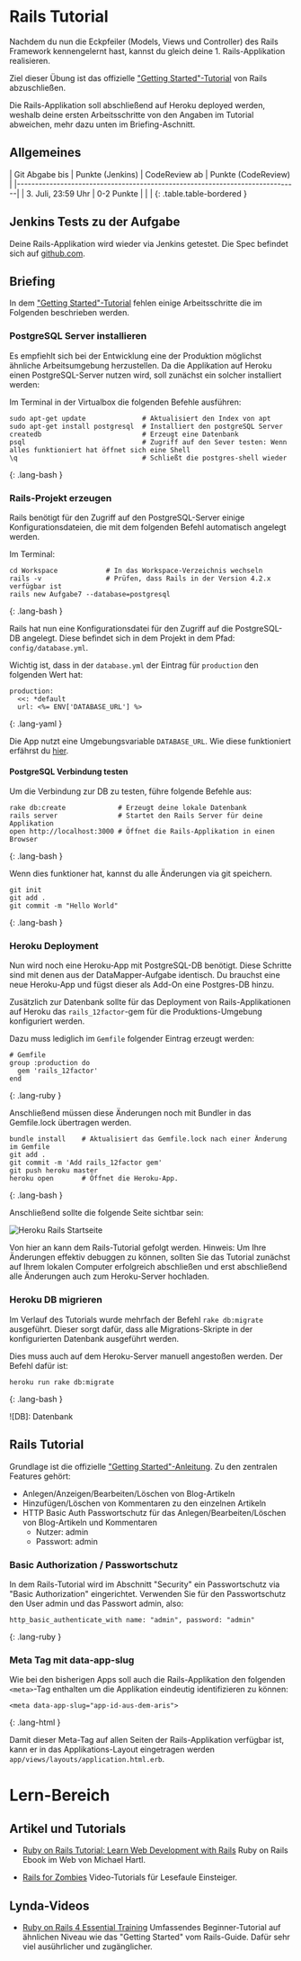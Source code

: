 # Rails Tutorial

Nachdem du nun die Eckpfeiler (Models, Views und Controller) des Rails Framework kennengelernt hast,
kannst du gleich deine 1. Rails-Applikation realisieren.

Ziel dieser Übung ist das offizielle ["Getting Started"-Tutorial](http://guides.rubyonrails.org/getting_started.html)
von Rails abzuschließen.

Die Rails-Applikation soll abschließend auf Heroku deployed werden, weshalb deine ersten Arbeitsschritte
von den Angaben im Tutorial abweichen, mehr dazu unten im Briefing-Aschnitt.


## Allgemeines

| Git Abgabe bis      | Punkte (Jenkins) | CodeReview ab | Punkte (CodeReview) |
|------------------------------------------------------------------------------|
| 3. Juli, 23:59 Uhr  | 0-2 Punkte       |               |                     |
{: .table.table-bordered }


## Jenkins Tests zu der Aufgabe

Deine Rails-Applikation wird wieder via Jenkins getestet. Die Spec befindet sich auf
[github.com](https://github.com/HTW-Webtech/ai-webtech-functional-tests/blob/master/spec/exercises/rails_tutorial_spec.rb).


## Briefing

In dem ["Getting Started"-Tutorial](http://guides.rubyonrails.org/getting_started.html)
fehlen einige Arbeitsschritte die im Folgenden beschrieben werden.


### PostgreSQL Server installieren

Es empfiehlt sich bei der Entwicklung eine der Produktion möglichst ähnliche
Arbeitsumgebung herzustellen. Da die Applikation auf Heroku einen PostgreSQL-Server nutzen
wird, soll zunächst ein solcher installiert werden:

Im Terminal in der Virtualbox die folgenden Befehle ausführen:

~~~
sudo apt-get update              # Aktualisiert den Index von apt
sudo apt-get install postgresql  # Installiert den postgreSQL Server
createdb                         # Erzeugt eine Datenbank
psql                             # Zugriff auf den Sever testen: Wenn alles funktioniert hat öffnet sich eine Shell
\q                               # Schließt die postgres-shell wieder
~~~
{: .lang-bash }


### Rails-Projekt erzeugen

Rails benötigt für den Zugriff auf den PostgreSQL-Server einige Konfigurationsdateien, die
mit dem folgenden Befehl automatisch angelegt werden.

Im Terminal:

~~~
cd Workspace            # In das Workspace-Verzeichnis wechseln
rails -v                # Prüfen, dass Rails in der Version 4.2.x verfügbar ist
rails new Aufgabe7 --database=postgresql
~~~
{: .lang-bash }

Rails hat nun eine Konfigurationsdatei für den Zugriff auf die PostgreSQL-DB angelegt. Diese
befindet sich in dem Projekt in dem Pfad: `config/database.yml`.

Wichtig ist, dass in der `database.yml` der Eintrag für `production` den folgenden Wert hat:

~~~
production:
  <<: *default
  url: <%= ENV['DATABASE_URL'] %>
~~~
{: .lang-yaml }

Die App nutzt eine Umgebungsvariable `DATABASE_URL`. Wie diese funktioniert erfährst du [hier](http://www.jguru.com/faq/view.jsp?EID=690).


#### PostgreSQL Verbindung testen

Um die Verbindung zur DB zu testen, führe folgende Befehle aus:

~~~
rake db:create             # Erzeugt deine lokale Datenbank
rails server               # Startet den Rails Server für deine Applikation
open http://localhost:3000 # Öffnet die Rails-Applikation in einen Browser
~~~
{: .lang-bash }

Wenn dies funktioner hat, kannst du alle Änderungen via git speichern.

~~~
git init
git add .
git commit -m "Hello World"
~~~
{: .lang-bash }


### Heroku Deployment

Nun wird noch eine Heroku-App mit PostgreSQL-DB benötigt. Diese Schritte sind mit denen aus der
DataMapper-Aufgabe identisch. Du brauchst eine neue Heroku-App und fügst dieser als Add-On
eine Postgres-DB hinzu.

Zusätzlich zur Datenbank sollte für das Deployment von Rails-Applikationen auf Heroku
das `rails_12factor`-gem für die Produktions-Umgebung konfiguriert werden.

Dazu muss lediglich im `Gemfile` folgender Eintrag erzeugt werden:

~~~
# Gemfile
group :production do
  gem 'rails_12factor'
end
~~~
{: .lang-ruby }

Anschließend müssen diese Änderungen noch mit Bundler in das Gemfile.lock übertragen werden.

~~~
bundle install    # Aktualisiert das Gemfile.lock nach einer Änderung im Gemfile
git add .
git commit -m 'Add rails_12factor gem'
git push heroku master
heroku open       # Öffnet die Heroku-App.
~~~
{: .lang-bash }


Anschließend sollte die folgende Seite sichtbar sein:

![Heroku Rails Startseite](exercises/rails-tutorial/heroku-first-page.png)


Von hier an kann dem Rails-Tutorial gefolgt werden. Hinweis: Um Ihre Änderungen effektiv debuggen zu können,
sollten Sie das Tutorial zunächst auf Ihrem lokalen Computer erfolgreich abschließen und erst abschließend
alle Änderungen auch zum Heroku-Server hochladen.


### Heroku DB migrieren

Im Verlauf des Tutorials wurde mehrfach der Befehl `rake db:migrate` ausgeführt. Dieser sorgt dafür, dass alle
Migrations-Skripte in der konfigurierten Datenbank ausgeführt werden.

Dies muss auch auf dem Heroku-Server manuell angestoßen werden. Der Befehl dafür ist:

~~~
heroku run rake db:migrate
~~~
{: .lang-bash }

![DB]: Datenbank


## Rails Tutorial

Grundlage ist die offizielle ["Getting Started"-Anleitung](http://guides.rubyonrails.org/getting_started.html). Zu den zentralen Features gehört:

* Anlegen/Anzeigen/Bearbeiten/Löschen von Blog-Artikeln
* Hinzufügen/Löschen von Kommentaren zu den einzelnen Artikeln
* HTTP Basic Auth Passwortschutz für das Anlegen/Bearbeiten/Löschen von Blog-Artikeln und Kommentaren
  * Nutzer: admin
  * Passwort: admin


### Basic Authorization / Passwortschutz

In dem Rails-Tutorial wird im Abschnitt "Security" ein Passwortschutz via "Basic Authorization" eingerichtet.
Verwenden Sie für den Passwortschutz den User admin und das Passwort admin, also:

~~~
http_basic_authenticate_with name: "admin", password: "admin"
~~~
{: .lang-ruby }

### Meta Tag mit data-app-slug

Wie bei den bisherigen Apps soll auch die Rails-Applikation den folgenden `<meta>`-Tag enthalten
um die Applikation eindeutig identifizieren zu können:

~~~
<meta data-app-slug="app-id-aus-dem-aris">
~~~
{: .lang-html }

Damit dieser Meta-Tag auf allen Seiten der Rails-Applikation verfügbar ist, kann er in das Applikations-Layout
eingetragen werden `app/views/layouts/application.html.erb`.


# Lern-Bereich

## Artikel und Tutorials

* [Ruby on Rails Tutorial: Learn Web Development with Rails](https://www.railstutorial.org/book) Ruby on Rails Ebook
  im Web von Michael Hartl.

* [Rails for Zombies](http://railsforzombies.org/) Video-Tutorials für Lesefaule Einsteiger.


## Lynda-Videos

* [Ruby on Rails 4 Essential Training](http://www.lynda.com/Ruby-Rails-tutorials/Ruby-Rails-4-Essential-Training/139989-2.html)
  Umfassendes Beginner-Tutorial auf ähnlichen Niveau wie das "Getting Started" vom Rails-Guide. Dafür sehr viel
  ausührlicher und zugänglicher.
